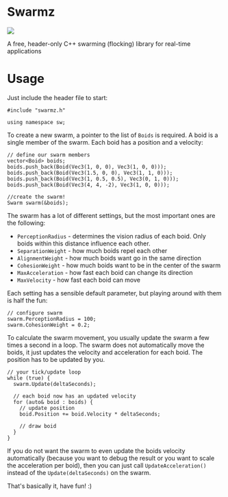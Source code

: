 # Swarmz

<a href="http://unlicense.org/"><img src="https://img.shields.io/badge/license-Public%20Domain-blue.svg"></a>

A free, header-only C++ swarming (flocking) library for real-time applications

# Usage

Just include the header file to start:
```
#include "swarmz.h"

using namespace sw;
```

To create a new swarm, a pointer to the list of `Boids` is required.
A boid is a single member of the swarm.
Each boid has a position and a velocity: 

```
// define our swarm members
vector<Boid> boids;
boids.push_back(Boid(Vec3(1, 0, 0), Vec3(1, 0, 0)));
boids.push_back(Boid(Vec3(1.5, 0, 0), Vec3(1, 1, 0)));
boids.push_back(Boid(Vec3(1, 0.5, 0.5), Vec3(0, 1, 0)));
boids.push_back(Boid(Vec3(4, 4, -2), Vec3(1, 0, 0)));

//create the swarm!
Swarm swarm(&boids);
```

The swarm has a lot of different settings, but the most important ones are the following:
* `PerceptionRadius` - determines the vision radius of each boid. Only boids within this distance influence each other.
* `SeparationWeight` - how much boids repel each other
* `AlignmentWeight` - how much boids want go in the same direction
* `CohesionWeight` - how much boids want to be in the center of the swarm
* `MaxAcceleration` - how fast each boid can change its direction
* `MaxVelocity` - how fast each boid can move

Each setting has a sensible default parameter, but playing around with them is half the fun:

```
// configure swarm
swarm.PerceptionRadius = 100;
swarm.CohesionWeight = 0.2;
```


To calculate the swarm movement, you usually update the swarm a few times a second in a loop.
The swarm does not automatically move the boids, it just updates the velocity and acceleration for each boid.
The position has to be updated by you.

```
// your tick/update loop
while (true) {
  swarm.Update(deltaSeconds);
  
  // each boid now has an updated velocity
  for (auto& boid : boids) {
    // update position
    boid.Position += boid.Velocity * deltaSeconds;
    
    // draw boid
  }
}
```

If you do not want the swarm to even update the boids velocity automatically (because you want to debug the result or you want to scale the acceleration per boid), then you can just call `UpdateAcceleration()` instead of the `Update(deltaSeconds)` on the swarm.

That's basically it, have fun! :)
